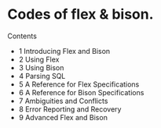 # Codes of flex & bison.

Contents
- 1 Introducing Flex and Bison
- 2 Using Flex
- 3 Using Bison
- 4 Parsing SQL
- 5 A Reference for Flex Specifications
- 6 A Reference for Bison Specifications
- 7 Ambiguities and Conflicts
- 8 Error Reporting and Recovery
- 9 Advanced Flex and Bison